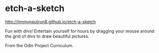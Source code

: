# etch-a-sketch

http://jimmyneutron8.github.io/etch-a-sketch

Fun with divs! Entertain yourself for hours by dragging your mouse around the grid of divs to draw beautiful pictures.

From the Odin Project Curriculum.

